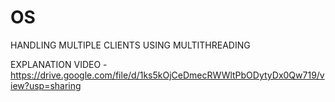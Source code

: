 # OS

HANDLING MULTIPLE CLIENTS USING MULTITHREADING

EXPLANATION VIDEO -  https://drive.google.com/file/d/1ks5kOjCeDmecRWWltPbODytyDx0Qw719/view?usp=sharing
